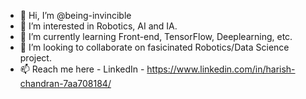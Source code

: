 - 👋 Hi, I’m @being-invincible
- 👀 I’m interested in Robotics, AI and IA.
- 🌱 I’m currently learning Front-end, TensorFlow, Deeplearning, etc.
- 💞️ I’m looking to collaborate on fasicinated Robotics/Data Science project.
- 📫 Reach me here - LinkedIn - https://www.linkedin.com/in/harish-chandran-7aa708184/

<!---
being-invincible/being-invincible is a ✨ special ✨ repository because its `README.md` (this file) appears on your GitHub profile.
You can click the Preview link to take a look at your changes.
--->
